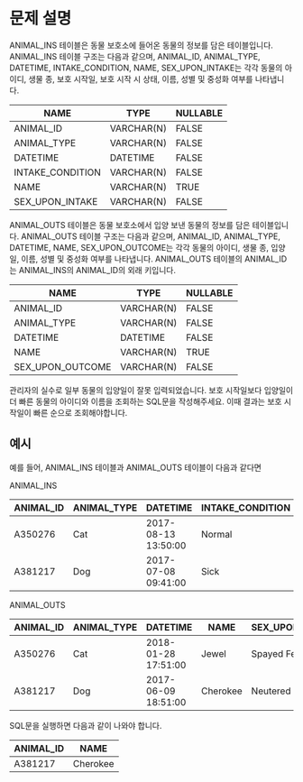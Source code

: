 # 문제 설명
ANIMAL_INS 테이블은 동물 보호소에 들어온 동물의 정보를 담은 테이블입니다. ANIMAL_INS 테이블 구조는 다음과 같으며, ANIMAL_ID, ANIMAL_TYPE, DATETIME, INTAKE_CONDITION, NAME, SEX_UPON_INTAKE는 각각 동물의 아이디, 생물 종, 보호 시작일, 보호 시작 시 상태, 이름, 성별 및 중성화 여부를 나타냅니다.

| NAME              | TYPE        | NULLABLE |
|-------------------|-------------|----------|
| ANIMAL_ID         | VARCHAR(N)  | FALSE    |
| ANIMAL_TYPE       | VARCHAR(N)  | FALSE    |
| DATETIME          | DATETIME    | FALSE    |
| INTAKE_CONDITION  | VARCHAR(N)  | FALSE    |
| NAME              | VARCHAR(N)  | TRUE     |
| SEX_UPON_INTAKE   | VARCHAR(N)  | FALSE    |

ANIMAL_OUTS 테이블은 동물 보호소에서 입양 보낸 동물의 정보를 담은 테이블입니다. ANIMAL_OUTS 테이블 구조는 다음과 같으며, ANIMAL_ID, ANIMAL_TYPE, DATETIME, NAME, SEX_UPON_OUTCOME는 각각 동물의 아이디, 생물 종, 입양일, 이름, 성별 및 중성화 여부를 나타냅니다. ANIMAL_OUTS 테이블의 ANIMAL_ID는 ANIMAL_INS의 ANIMAL_ID의 외래 키입니다.

| NAME              | TYPE        | NULLABLE |
|-------------------|-------------|----------|
| ANIMAL_ID         | VARCHAR(N)  | FALSE    |
| ANIMAL_TYPE       | VARCHAR(N)  | FALSE    |
| DATETIME          | DATETIME    | FALSE    |
| NAME              | VARCHAR(N)  | TRUE     |
| SEX_UPON_OUTCOME  | VARCHAR(N)  | FALSE    |

관리자의 실수로 일부 동물의 입양일이 잘못 입력되었습니다. 보호 시작일보다 입양일이 더 빠른 동물의 아이디와 이름을 조회하는 SQL문을 작성해주세요. 이때 결과는 보호 시작일이 빠른 순으로 조회해야합니다.

## 예시
예를 들어, ANIMAL_INS 테이블과 ANIMAL_OUTS 테이블이 다음과 같다면

ANIMAL_INS

| ANIMAL_ID | ANIMAL_TYPE | DATETIME            | INTAKE_CONDITION | NAME     | SEX_UPON_INTAKE |
|-----------|-------------|---------------------|------------------|----------|-----------------|
| A350276   | Cat         | 2017-08-13 13:50:00 | Normal           | Jewel    | Spayed Female   |
| A381217   | Dog         | 2017-07-08 09:41:00 | Sick             | Cherokee | Neutered Male   |

ANIMAL_OUTS

| ANIMAL_ID | ANIMAL_TYPE | DATETIME            | NAME     | SEX_UPON_OUTCOME |
|-----------|-------------|---------------------|----------|------------------|
| A350276   | Cat         | 2018-01-28 17:51:00 | Jewel    | Spayed Female    |
| A381217   | Dog         | 2017-06-09 18:51:00 | Cherokee | Neutered Male    |

SQL문을 실행하면 다음과 같이 나와야 합니다.

| ANIMAL_ID | NAME     |
|-----------|----------|
| A381217   | Cherokee |
